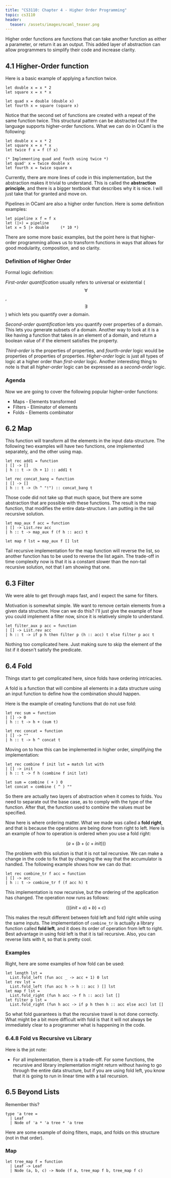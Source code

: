 ```yaml
---
title: "CS3110: Chapter 4 - Higher Order Programming"
topic: cs3110
header:
  teaser: /assets/images/ocaml_teaser.png
---
```


Higher order functions are functions that can take another function as either
a parameter, or return it as an output. This added layer of abstraction can
allow programmers to simplify their code and increase clarity.

## 4.1 Higher-Order function

Here is a basic example of applying a function twice.

```
let double x = x * 2
let square x = x * x

let quad x = double (double x)
let fourth x = square (square x)
```

Notice that the second set of functions are created with a repeat of the same
function twice. This structural pattern can be abstracted out if the language
supports higher-order functions. What we can do in OCaml is the following:

```
let double x = x * 2
let square x = x * x
let twice f x = f (f x)

(* Implementing quad and fouth using twice *)
let quad' x = twice double x
let fourth x = twice square x
```

Currently, there are more lines of code in this implementation, but the
abstraction makes it trivial to understand. This is called the **abstraction principle**, and there is a bigger textbook that describes why it is nice. I will just take that for granted and move on.

Pipelines in OCaml are also a higher order function. Here is some definition examples:

```
let pipeline x f = f x
let (|>) = pipeline
let x = 5 |> double     (* 10 *)
```

There are some more basic examples, but the point here is that higher-order programming allows us to transform functions in ways that allows for good modularity, composition, and so clarity.

### Definition of Higher Order

Formal logic definition:

*First-order quantification* usually refers to universal or existential ($$\forall$$, $$\exists$$) which lets you quantify over a domain.

*Second-order quantification* lets you quantify over properties of a domain. This lets you generate subsets of a domain. Another way to look at it is a like having a function that takes in an element of a domain, and return a boolean value of if the element satisfies the property.

*Third-order* is the properties of properties, and *fourth-order* logic would be properties of properties of properties. *Higher-order* logic is just all types of logic at a higher order than *first-order* logic. Another interesting thing to note is that all *higher-order* logic can be expressed as a *second-order* logic.

### Agenda

Now we are going to cover the following popular higher-order functions:

- Maps - Elements transformed
- Filters - Eliminator of elements
- Folds - Elements combinator

## 6.2 Map

This function will transform all the elements in the input data-structure. The following two examples will have two functions, one implemented separately, and the other using map.

```
let rec add1 = function
| [] -> []
| h :: t -> (h + 1) :: add1 t

let rec concat_bang = function
| [] -> []
| h :: t -> (h ^ "!") :: concat_bang t
```

Those code did not take up that much space, but there are some abstraction that are possible with these functions. The result is the map function, that modifies the entire data-structure. I am putting in the tail recursive solution.

```
let map_aux f acc = function
| [] -> List.rev acc
| h :: t -> map_aux f (f h :: acc) t

let map f lst = map_aux f [] lst
```

Tail recursive implementation for the map function will reverse the list, so
another function has to be used to reverse the list again. The trade-off in
time complexity now is that it is a constant slower than the non-tail recursive solution, not that I am showing that one.

## 6.3 Filter

We were able to get through maps fast, and I expect the same for filters.

Motivation is somewhat simple. We want to remove certain elements from a given data structure. How can we do this? I'll just give the example of how you could implement a filter now, since it is relatively simple to understand.

```
let filter_aux p acc = function
| [] -> List.rev acc
| h :: t -> if p h then filter p (h :: acc) t else filter p acc t
```

Nothing too complicated here. Just making sure to skip the element of the list if it doesn't satisfy the predicate.

## 6.4 Fold

Things start to get complicated here, since folds have ordering intricacies.

A fold is a function that will combine all elements in a data structure using an input function to define how the combination should happen.

Here is the example of creating functions that do not use fold:

```
let rec sum = function
| [] -> 0
| h :: t -> h + (sum t)

let rec concat = function
| [] -> ""
| h :: t -> h ^ concat t
```

Moving on to how this can be implemented in higher order, simplifying the implementation:

```
let rec combine f init lst = match lst with
| [] -> init
| h :: t -> f h (combine f init lst)

let sum = combine ( + ) 0
let concat = combine ( ^ ) ""
```

So there are actually two layers of abstraction when it comes to folds. You need to separate out the base case, as to comply with the type of the function. After that, the function used to combine the values must be specified.

Now here is where ordering matter. What we made was called a **fold right**, and that is because the operations are being done from right to left. Here is an example of how to operation is ordered when you use a fold right:

$$
\left(a + \left(b + \left(c + init\right)\right)\right)
$$

The problem with this solution is that it is not tail recursive. We can make a change in the code to fix that by changing the way that the accumulator is handled. The following example shows how we can do that:

```
let rec combine_tr f acc = function
| [] -> acc
| h :: t -> combine_tr f (f acc h) t
```

This implementation is now recursive, but the ordering of the application has changed. The operation now runs as follows:

$$
\left(\left(\left(init+a\right)+b\right)+ c\right)
$$

This makes the result different between fold left and fold right while using the same inputs. The implementation of `combine_tr` is actually a library function called **fold left**, and it does its order of operation from left to right. Best advantage in using fold left is that it is tail recursive. Also, you can reverse lists with it, so that is pretty cool.

### Examples

Right, here are some examples of how fold can be used:

```
let length lst =
  List.fold_left (fun acc _ -> acc + 1) 0 lst
let rev lst =
  List.fold_left (fun acc h -> h :: acc ) [] lst
let map f lst =
  List.fold_right (fun h acc -> f h :: acc) lst []
let filter p lst =
  List.fold_right (fun h acc -> if p h then h :: acc else acc) lst []
```

So what fold guarantees is that the recursive travel is not done correctly. What might be a bit more difficult with fold is that it will not always be immediately clear to a programmer what is happening in the code.

### 6.4.8 Fold vs Recursive vs Library

Here is the jot note:

- For all implementation, there is a trade-off. For some functions, the recursive and library implementation might return without having to go through the entire data structure, but if you are using fold left, you know that it is going to run in linear time with a tail recursion.

## 6.5 Beyond Lists

Remember this?

```
type 'a tree =
  | Leaf
  | Node of 'a * 'a tree * 'a tree
```

Here are some example of doing filters, maps, and folds on this structure (not in that order).

### Map

```
let tree_map f = function
  | Leaf -> Leaf
  | Node (a, b, c) -> Node (f a, tree_map f b, tree_map f c)
```
